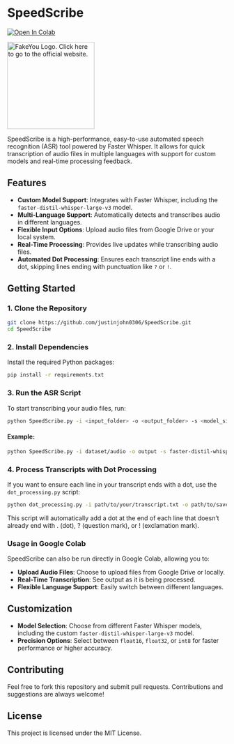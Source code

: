 
# SpeedScribe

[![Open In Colab](https://colab.research.google.com/assets/colab-badge.svg)](https://colab.research.google.com/github/justinjohn0306/SpeedScribe/blob/main/SpeedScribe.ipynb)

<a href="https://fakeyou.com/"><img src="https://fakeyou.com/fakeyou/FakeYou-Logo.png" alt="FakeYou Logo. Click here to go to the official website." width="200"></a>

SpeedScribe is a high-performance, easy-to-use automated speech recognition (ASR) tool powered by Faster Whisper. It allows for quick transcription of audio files in multiple languages with support for custom models and real-time processing feedback.

## Features

- **Custom Model Support**: Integrates with Faster Whisper, including the `faster-distil-whisper-large-v3` model.
- **Multi-Language Support**: Automatically detects and transcribes audio in different languages.
- **Flexible Input Options**: Upload audio files from Google Drive or your local system.
- **Real-Time Processing**: Provides live updates while transcribing audio files.
- **Automated Dot Processing**: Ensures each transcript line ends with a dot, skipping lines ending with punctuation like `?` or `!`.

## Getting Started

### 1. Clone the Repository

```bash
git clone https://github.com/justinjohn0306/SpeedScribe.git
cd SpeedScribe
```

### 2. Install Dependencies

Install the required Python packages:

```bash
pip install -r requirements.txt
```

### 3. Run the ASR Script

To start transcribing your audio files, run:

```bash
python SpeedScribe.py -i <input_folder> -o <output_folder> -s <model_size> -l <language_name> -p <precision>
```

#### Example:

```bash
python SpeedScribe.py -i dataset/audio -o output -s faster-distil-whisper-large-v3 -l English -p float16
```

### 4. Process Transcripts with Dot Processing

If you want to ensure each line in your transcript ends with a dot, use the `dot_processing.py` script:

```bash
python dot_processing.py -i path/to/your/transcript.txt -o path/to/save/processed_transcript.txt
```

This script will automatically add a dot at the end of each line that doesn’t already end with . (dot), ? (question mark), or ! (exclamation mark).

### Usage in Google Colab

SpeedScribe can also be run directly in Google Colab, allowing you to:

- **Upload Audio Files**: Choose to upload files from Google Drive or locally.
- **Real-Time Transcription**: See output as it is being processed.
- **Flexible Language Support**: Easily switch between different languages.

## Customization

- **Model Selection**: Choose from different Faster Whisper models, including the custom `faster-distil-whisper-large-v3` model.
- **Precision Options**: Select between `float16`, `float32`, or `int8` for faster performance or higher accuracy.

## Contributing

Feel free to fork this repository and submit pull requests. Contributions and suggestions are always welcome!

## License

This project is licensed under the MIT License.
